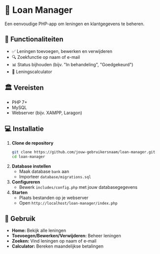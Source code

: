 # 🏦 Loan Manager
Een eenvoudige PHP-app om leningen en klantgegevens te beheren.

## 🔧 Functionaliteiten
- ✅ Leningen toevoegen, bewerken en verwijderen
- 🔍 Zoekfunctie op naam of e-mail
- 📊 Status bijhouden (bijv. "In behandeling", "Goedgekeurd")
- 🧮 Leningscalculator

## 🏛️ Vereisten
- PHP 7+
- MySQL
- Webserver (bijv. XAMPP, Laragon)

## 💻 Installatie
1. **Clone de repository**
   ```sh
   git clone https://github.com/jouw-gebruikersnaam/loan-manager.git
   cd loan-manager
   ```
2. **Database instellen**
   - Maak database `bank` aan
   - Importeer `database/migrations.sql`
3. **Configureren**
   - Bewerk `includes/config.php` met jouw databasegegevens
4. **Starten**
   - Plaats bestanden op je webserver
   - Open `http://localhost/loan-manager/index.php`

## 🚀 Gebruik
- **Home:** Bekijk alle leningen
- **Toevoegen/Bewerken/Verwijderen:** Beheer leningen
- **Zoeken:** Vind leningen op naam of e-mail
- **Calculator:** Bereken maandelijkse betalingen

